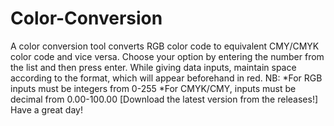 # Color-Conversion
A color conversion tool converts RGB color code to equivalent CMY/CMYK color code and vice versa.
Choose your option by entering the number from the list and then press enter.
While giving data inputs, maintain space according to the format, which will appear beforehand in red.
NB: *For RGB inputs must be integers from 0-255
    *For CMYK/CMY, inputs must be decimal from 0.00-100.00
     [Download the latest version from the releases!]
Have a great day!

<meta name="google-site-verification" content="E5v6hdaEs3KQULmB-H7SYiHcex8tdKLhd3qTD3myZFc" />
